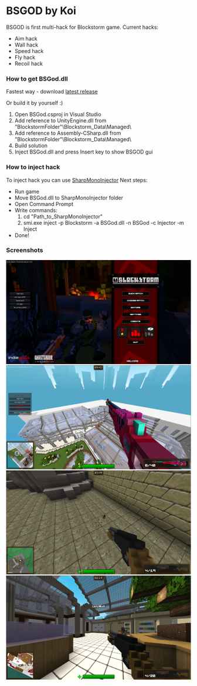 # BSGOD by Koi
BSGOD is first multi-hack for Blockstorm game.
Current hacks:
- Aim hack
- Wall hack
- Speed hack
- Fly hack
- Recoil hack

### How to get BSGod.dll
Fastest way - download [latest release](https://github.com/imkoi/bsgod/releases)

Or build it by yourself :)
1. Open BSGod.csproj in Visual Studio
2. Add reference to UnityEngine.dll from "BlockstormFolder"\Blockstorm_Data\Managed\
3. Add reference to Assembly-CSharp.dll from "BlockstormFolder"\Blockstorm_Data\Managed\
4. Build solution
5. Inject BSGod.dll and press Insert key to show BSGOD gui

### How to inject hack
To inject hack you can use [SharpMonoInjector](https://github.com/warbler/SharpMonoInjector)
Next steps:
- Run game
- Move BSGod.dll to SharpMonoInjector folder
- Open Command Prompt
- Write commands:
	1. cd "Path_to_SharpMonoInjector"
	2. smi.exe inject -p Blockstorm -a BSGod.dll -n BSGod -c Injector -m Inject
- Done!

### Screenshots
![Hack GUI](https://github.com/imkoi/bsgod/blob/1.0.1/Screenshots/hack_menu.png)
![Fly Hack](https://github.com/imkoi/bsgod/blob/1.0.1/Screenshots/fly_hack.png)
![Wall Hack](https://github.com/imkoi/bsgod/blob/1.0.1/Screenshots/hack_wh.png)
![Aim Hack](https://github.com/imkoi/bsgod/blob/1.0.1/Screenshots/aim.png)
